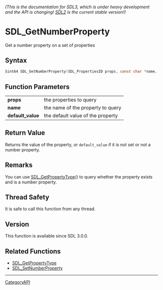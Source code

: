 ###### (This is the documentation for SDL3, which is under heavy development and the API is changing! [SDL2](https://wiki.libsdl.org/SDL2/) is the current stable version!)
# SDL_GetNumberProperty

Get a number property on a set of properties 

## Syntax

```c
Sint64 SDL_GetNumberProperty(SDL_PropertiesID props, const char *name, Sint64 default_value);

```

## Function Parameters

|                       |                                   |
| --------------------- | --------------------------------- |
| **props**             | the properties to query           |
| **name**              | the name of the property to query |
| **default_value**     | the default value of the property |

## Return Value

Returns the value of the property, or `default_value` if it is not set or
not a number property.

## Remarks

You can use [SDL_GetPropertyType](SDL_GetPropertyType)() to query whether
the property exists and is a number property.

## Thread Safety

It is safe to call this function from any thread.

## Version

This function is available since SDL 3.0.0.

## Related Functions

* [SDL_GetPropertyType](SDL_GetPropertyType)
* [SDL_SetNumberProperty](SDL_SetNumberProperty)

----
[CategoryAPI](CategoryAPI)

